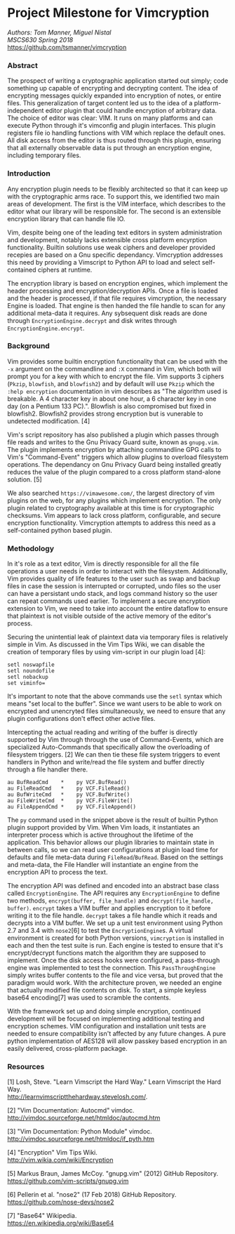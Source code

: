 # Project Milestone for Vimcryption

_Authors: Tom Manner, Miguel Nistal_    
_MSCS630 Spring 2018_   
https://github.com/tsmanner/vimcryption   

### Abstract
The prospect of writing a cryptographic application started out simply; code something up capable of encrypting and decrypting content.  The idea of encrypting messages quickly expanded into encryption of notes, or entire files.  This generalization of target content led us to the idea of a platform-independent editor plugin that could handle encryption of arbitrary data.  The choice of editor was clear: VIM. It runs on many platforms and can execute Python through it's vimconfig and plugin interfaces.  This plugin registers file io handling functions with VIM which replace the default ones.  All disk access from the editor is thus routed through this plugin, ensuring that all externally observable data is put through an encryption engine, including temporary files.

### Introduction
Any encryption plugin needs to be flexibly architected so that it can keep up with the cryptographic arms race. To support this, we identified two main areas of development. The first is the VIM interface, which describes to the editor what our library will be responsible for. The second is an extensible encryption library that can handle file IO.

Vim, despite being one of the leading text editors in system administration and development, notably lacks extensible cross platform encyrption functionality. Builtin solutions use weak ciphers and developer provided recepies are based on a Gnu specific dependancy. Vimcryption addresses this need by providing a Vimscript to Python API to load and select self-contained ciphers at runtime. 

The encryption library is based on encryption engines, which implement the header processing and encryption/decryption APIs.  Once a file is loaded and the header is processed, if that file requires vimcryption, the necessary Engine is loaded.  That engine is then handed the file handle to scan for any additional meta-data it requires.  Any sybsequent disk reads are done through `EncryptionEngine.decrypt` and disk writes through `EncryptionEngine.encrypt`.

### Background 

Vim provides some builtin encryption functionality that can be used with the `-x` argument on the commandline and `:X` command in Vim, which both will prompt you for a key with which to encrypt the file. Vim supports 3 ciphers (`Pkzip`, `blowfish`, and `blowfish2`) and by default will use `Pkzip` which the `:help encryption` documentation in vim describes as "The algorithm used is breakable. A 4 character key in about one hour, a 6 character key in one day (on a Pentium 133 PC).". Blowfish is also compromised but fixed in blowfish2. Blowfish2 provides strong encryption but is vunerable to undetected modification. [4] 

Vim's script repository has also published a plugin which passes through file reads and writes to the Gnu Privacy Guard suite, known as `gnupg.vim`. The plugin implements encryption by attaching commandline GPG calls to Vim's "Command-Event" triggers which allow plugins to overload filesystem operations. The dependancy on Gnu Privacy Guard being installed greatly reduces the value of the plugin compared to a cross platform stand-alone solution. [5]

We also searched `https://vimawesome.com/`, the largest directory of vim plugins on the web, for any plugins which implement encryption. The only plugin related to cryptography available at this time is for cryptographic checksums. Vim appears to lack cross platform, configurable, and secure encryption functionality. Vimcryption attempts to address this need as a self-contained python based plugin. 


### Methodology

In it's role as a text editor, Vim is directly responsible for all the file operations a user needs in order to interact with the filesystem. Additionally, Vim provides quality of life features to the user such as swap and backup files in case the session is interrupted or corrupted, undo files so the user can have a persistant undo stack, and logs command history so the user can repeat commands used earlier. To implement a secure encryption extension to Vim, we need to take into account the entire dataflow to ensure that plaintext is not visible outside of the active memory of the editor's process. 

Securing the unintential leak of plaintext data via temporary files is relatively simple in Vim. As discussed in the Vim Tips Wiki, we can disable the creation of temporary files by using vim-script in our plugin load [4]:

    setl noswapfile
    setl noundofile
    setl nobackup
    set viminfo=

It's important to note that the above commands use the `setl` syntax which means "set local to the buffer". Since we want users to be able to work on encrypted and unencryted files simultaneously, we need to ensure that any plugin configurations don't effect other active files. 

Intercepting the actual reading and writing of the buffer is directly supported by Vim through through the use of Command-Events, which are specialized Auto-Commands that specifically allow the overloading of filesystem triggers. [2] We can then tie these file system triggers to event handlers in Python and write/read the file system and buffer directly through a file handler there. 

    au BufReadCmd    *    py VCF.BufRead()
    au FileReadCmd   *    py VCF.FileRead()
    au BufWriteCmd   *    py VCF.BufWrite()
    au FileWriteCmd  *    py VCF.FileWrite()
    au FileAppendCmd *    py VCF.FileAppend()

The `py` command used in the snippet above is the result of builtin Python plugin support provided by Vim. When Vim loads, it instantiates an interpreter process which is active throughout the lifetime of the application. This behavior allows our plugin libraries to maintain state in between calls, so we can read user configurations at plugin load time for defaults and file meta-data during `FileRead`/`BufRead`. Based on the settings and meta-data, the File Handler will instantiate an engine from the encryption API to process the text.

The encryption API was defined and encoded into an abstract base class called `EncryptionEngine`.  The API requires any `EncryptionEngine` to define two methods, `encrypt(buffer, file_handle)` and `decrypt(file_handle, buffer)`.  `encrypt` takes a VIM buffer and applies encryption to it before writing it to the file handle.  `decrypt` takes a file handle which it reads and decrypts into a VIM buffer.  We set up a unit test environment using Python 2.7 and 3.4 with `nose2`[6] to test the `EncryptionEngine`s.  A virtual environment is created for both Python versions, `vimcryption` is installed in each and then the test suite is run.  Each engine is tested to ensure that it's encrypt/decrypt functions match the algorithm they are supposed to implement.  Once the disk access hooks were configured, a pass-through engine was implemented to test the connection.  This `PassThroughEngine` simply writes buffer contents to the file and vice versa, but proved that the paradigm would work.  With the architecture proven, we needed an engine that actually modified file contents on disk.  To start, a simple keyless base64 encoding[7] was used to scramble the contents.

With the framework set up and doing simple encryption, continued development will be focused on implementing additional testing and encryption schemes.  VIM configuration and installation unit tests are needed to ensure compatibility isn't affected by any future changes.  A pure python implementation of AES128 will allow passkey based encryption in an easily delivered, cross-platform package.

<div style="page-break-after: always;"></div>

### Resources

[1] Losh, Steve. "Learn Vimscript the Hard Way." Learn Vimscript the Hard Way.   
http://learnvimscriptthehardway.stevelosh.com/.

[2] "Vim Documentation: Autocmd" vimdoc.   
http://vimdoc.sourceforge.net/htmldoc/autocmd.htm 

[3] "Vim Documentation: Python Module" vimdoc.   
http://vimdoc.sourceforge.net/htmldoc/if_pyth.htm 

[4] "Encryption" Vim Tips Wiki.   
http://vim.wikia.com/wiki/Encryption

[5] Markus Braun, James McCoy. "gnupg.vim" (2012) GitHub Repository.    
https://github.com/vim-scripts/gnupg.vim

[6] Pellerin et al. "nose2" (17 Feb 2018) GitHub Repository.    
https://github.com/nose-devs/nose2

[7] "Base64" Wikipedia.   
https://en.wikipedia.org/wiki/Base64
